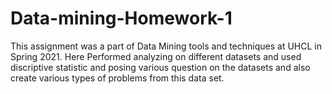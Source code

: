 # Data-mining-Homework-1

This assignment was a part of Data Mining tools and techniques at UHCL in Spring 2021. Here Performed analyzing on different datasets and used discriptive statistic and posing various question on the datasets and also create various types of problems from this data set.
